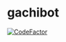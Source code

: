 # gachibot
[![CodeFactor](https://www.codefactor.io/repository/github/lufrut/gachibot/badge)](https://www.codefactor.io/repository/github/lufrut/gachibot)

